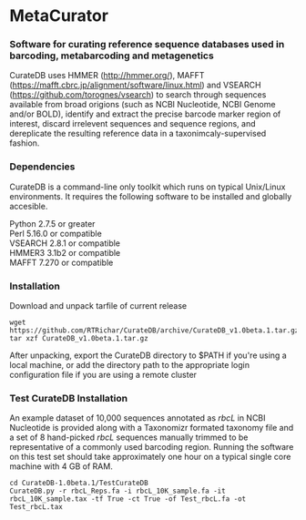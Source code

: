 # MetaCurator
### Software for curating reference sequence databases used in barcoding, metabarcoding and metagenetics
CurateDB uses HMMER (http://hmmer.org/), MAFFT (https://mafft.cbrc.jp/alignment/software/linux.html) and VSEARCH (https://github.com/torognes/vsearch) to search through sequences available from broad origions (such as NCBI Nucleotide, NCBI Genome and/or BOLD), identify and extract the precise barcode marker region of interest, discard irrelevent sequences and sequence regions, and dereplicate the resulting reference data in a taxonimcaly-supervised fashion.
### Dependencies  
CurateDB is a command-line only toolkit which runs on typical Unix/Linux environments. It requires the following software to be installed and globally accesible. 

Python 2.7.5 or greater  
Perl 5.16.0 or compatible  
VSEARCH 2.8.1 or compatible  
HMMER3 3.1b2 or compatible  
MAFFT 7.270 or compatible  

### Installation
Download and unpack tarfile of current release
```
wget https://github.com/RTRichar/CurateDB/archive/CurateDB_v1.0beta.1.tar.gz
tar xzf CurateDB_v1.0beta.1.tar.gz
```
After unpacking, export the CurateDB directory to $PATH if you're using a local machine, or add the directory path to the appropriate login configuration file if you are using a remote cluster

### Test CurateDB Installation
An example dataset of 10,000 sequences annotated as *rbcL* in NCBI Nucleotide is provided along with a Taxonomizr formated taxonomy file and a set of 8 hand-picked *rbcL* sequences manually trimmed to be representative of a commonly used barcoding region. Running the software on this test set should take approximately one hour on a typical single core machine with 4 GB of RAM.  
```
cd CurateDB-1.0beta.1/TestCurateDB
CurateDB.py -r rbcL_Reps.fa -i rbcL_10K_sample.fa -it rbcL_10K_sample.tax -tf True -ct True -of Test_rbcL.fa -ot Test_rbcL.tax
```
